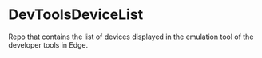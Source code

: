 # DevToolsDeviceList
Repo that contains the list of devices displayed in the emulation tool of the developer tools in Edge.
